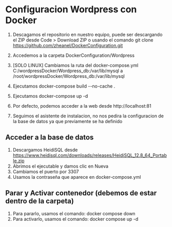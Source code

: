 # Configuracion Wordpress con Docker

1. Descagamos el repositorio en nuestro equipo, puede ser descargando el ZIP desde Code > Download ZIP o usando el comando git clone https://github.com/zheanel/DockerConfiguration.git

2. Accedemos a la carpeta DockerConfiguration/Wordpress
3. [SOLO LINUX] Cambiamos la ruta del docker-compose.yml C:/wordpressDocker/Wordpress_db:/var/lib/mysql a /root/wordpressDocker/Wordpress_db:/var/lib/mysql
4. Ejecutamos docker-compose build --no-cache .
5. Ejecutamos docker-compose up -d
6. Por defecto, podemos acceder a la web desde http://localhost:81
7. Seguimos el asistente de instalacion, no nos pedira la configuracion de la base de datos ya que previamente se ha definido

## Acceder a la base de datos
1. Descargamos HeidiSQL desde https://www.heidisql.com/downloads/releases/HeidiSQL_12.8_64_Portable.zip
2. Abrimos el ejecutable y damos clic en Nueva
3. Cambiamos el puerto por 3307
4. Usamos la contraseña que aparece en docker-compose.yml

## Parar y Activar contenedor (debemos de estar dentro de la carpeta)
1. Para pararlo, usamos el comando: docker compose down
2. Para activarlo, usamos el comando: docker compose up -d